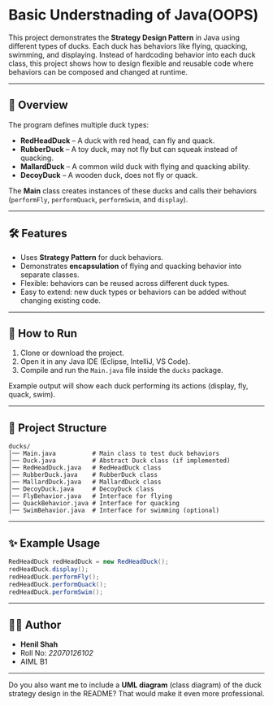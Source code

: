 # Basic Understnading of Java(OOPS) 


This project demonstrates the **Strategy Design Pattern** in Java using different types of ducks. Each duck has behaviors like flying, quacking, swimming, and displaying. Instead of hardcoding behavior into each duck class, this project shows how to design flexible and reusable code where behaviors can be composed and changed at runtime.

---

## 📖 Overview

The program defines multiple duck types:

* **RedHeadDuck** – A duck with red head, can fly and quack.
* **RubberDuck** – A toy duck, may not fly but can squeak instead of quacking.
* **MallardDuck** – A common wild duck with flying and quacking ability.
* **DecoyDuck** – A wooden duck, does not fly or quack.

The **Main** class creates instances of these ducks and calls their behaviors (`performFly`, `performQuack`, `performSwim`, and `display`).

---

## 🛠 Features

* Uses **Strategy Pattern** for duck behaviors.
* Demonstrates **encapsulation** of flying and quacking behavior into separate classes.
* Flexible: behaviors can be reused across different duck types.
* Easy to extend: new duck types or behaviors can be added without changing existing code.

---

## 🚀 How to Run

1. Clone or download the project.
2. Open it in any Java IDE (Eclipse, IntelliJ, VS Code).
3. Compile and run the `Main.java` file inside the `ducks` package.

Example output will show each duck performing its actions (display, fly, quack, swim).

---

## 📂 Project Structure

```
ducks/
│── Main.java          # Main class to test duck behaviors
│── Duck.java          # Abstract Duck class (if implemented)
│── RedHeadDuck.java   # RedHeadDuck class
│── RubberDuck.java    # RubberDuck class
│── MallardDuck.java   # MallardDuck class
│── DecoyDuck.java     # DecoyDuck class
│── FlyBehavior.java   # Interface for flying
│── QuackBehavior.java # Interface for quacking
│── SwimBehavior.java  # Interface for swimming (optional)
```

---

## ✨ Example Usage

```java
RedHeadDuck redHeadDuck = new RedHeadDuck();
redHeadDuck.display();
redHeadDuck.performFly();
redHeadDuck.performQuack();
redHeadDuck.performSwim();
```

---

## 👨‍💻 Author

* **Henil Shah**
* Roll No: *22070126102*
* AIML B1

---

Do you also want me to include a **UML diagram** (class diagram) of the duck strategy design in the README? That would make it even more professional.
